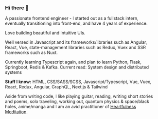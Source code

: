 ### Hi there 👋

<!--
**FrozenHearth/FrozenHearth** is a ✨ _special_ ✨ repository because its `README.md` (this file) appears on your GitHub profile.

Here are some ideas to get you started:

- 🔭 I’m currently working on ...
- 🌱 I’m currently learning ...
- 👯 I’m looking to collaborate on ...
- 🤔 I’m looking for help with ...
- 💬 Ask me about ...
- 📫 How to reach me: ...
- ⚡ Fun fact: ...-->

A passionate frontend engineer - I started out as a fullstack intern, eventually transitioning into front-end, and have 4 years of experience.

Love building beautiful and intuitive UIs.

Well versed in Javascript and its frameworks/libraries such as Angular, React, Vue, state-management libraries such as Redux, Vuex and SSR frameworks such as Nuxt.

Currently learning Typescript again, and plan to learn Python, Flask, Springboot, Redis & Kafka. 
Current read: System design and distributed systems

**Stuff I know:** HTML, CSS/SASS/SCSS, Javascript/Typescript, Vue, Vuex, React, Redux, Angular, GraphQL, Next.js & Tailwind

Aside from writing code, I like playing guitar, reading, writing short stories and poems, solo traveling, working out, quantum physics & space/black holes, anime/manga and I am an avid practitioner of [Heartfulness Meditation](https://heartfulness.org/in/about-heartfulness/).
